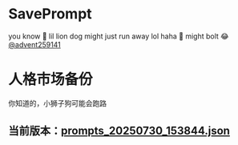 # SavePrompt
you know 🫠 lil lion dog might just run away lol
haha 🐶 might bolt 😂 [@advent259141](https://github.com/advent259141)

# 人格市场备份
你知道的，小狮子狗可能会跑路

## 当前版本：[prompts_20250730_153844.json](https://github.com/Larch-C/SavePrompt/blob/main/prompts_20250730_153844.json)
